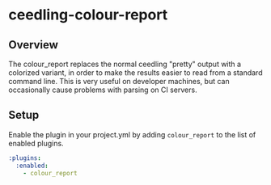 # ceedling-colour-report

## Overview

The colour_report replaces the normal ceedling "pretty" output with
a colorized variant, in order to make the results easier to read from
a standard command line. This is very useful on developer machines, but
can occasionally cause problems with parsing on CI servers.

## Setup

Enable the plugin in your project.yml by adding `colour_report`
to the list of enabled plugins.

```YAML
:plugins:
  :enabled:
    - colour_report
```
